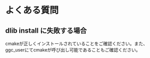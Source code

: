 # よくある質問

## dlib install に失敗する場合  
cmakeが正しくインストールされていることをご確認ください。また、ggc_userにてcmakeが呼び出し可能であることもご確認ください。


